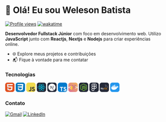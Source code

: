 # 👋 Olá! Eu sou Weleson Batista

[![Profile views](https://komarev.com/ghpvc/?username=welesonbatista&color=yellow)](https://komarev.com/ghpvc/?username=welesonbatista&color=yellow)
[![wakatime](https://wakatime.com/badge/user/371d5ba3-adb3-4a81-8afa-df9fbb91a928.svg)](https://wakatime.com/@371d5ba3-adb3-4a81-8afa-df9fbb91a928)

**Desenvolvedor Fullstack Júnior** com foco em desenvolvimento web. Utilizo **JavaScript** junto com **Reactjs**, **Nextjs** e **Nodejs** para criar experiências online.

- 🌐 Explore meus projetos e contribuições
- 📬 Fique à vontade para me contatar

### Tecnologias

<div>
  <img src="https://github.com/tandpfun/skill-icons/raw/main/icons/HTML.svg" alt="HTML" height="30" width="30">
  <img src="https://github.com/tandpfun/skill-icons/raw/main/icons/CSS.svg" alt="CSS" height="30" width="30">
  <img src="https://github.com/tandpfun/skill-icons/raw/main/icons/JavaScript.svg" alt="JavaScript" height="30" width="30">
  <img src="https://github.com/tandpfun/skill-icons/raw/main/icons/React-Dark.svg" alt="React" height="30" width="30">
  <img src="https://github.com/tandpfun/skill-icons/raw/main/icons/NextJS-Dark.svg" alt="Next.js" height="30" width="30">
  <img src="https://github.com/tandpfun/skill-icons/raw/main/icons/TypeScript.svg" alt="TypeScript" height="30" width="30">
  <img src="https://github.com/tandpfun/skill-icons/raw/main/icons/StyledComponents.svg" alt="Styled Components" height="30" width="30">
  <img src="https://github.com/tandpfun/skill-icons/raw/main/icons/NodeJS-Dark.svg" alt="Node.js" height="30" width="30">
  <img src="https://github.com/tandpfun/skill-icons/raw/main/icons/Figma-Dark.svg" alt="Figma" height="30" width="30">
  <img src="https://github.com/tandpfun/skill-icons/raw/main/icons/MySQL-Dark.svg" alt="MySQL" height="30" width="30">
  <img src="https://github.com/tandpfun/skill-icons/raw/main/icons/Docker.svg" alt="Docker" height="30" width="30">
</div>

### Contato

[![Gmail](https://img.shields.io/badge/-Gmail-%23333?style=for-the-badge&logo=gmail&logoColor=white)](mailto:helloweleson@gmail.com)
[![LinkedIn](https://img.shields.io/badge/-LinkedIn-%230077B5?style=for-the-badge&logo=linkedin&logoColor=white)](https://www.linkedin.com/in/welesonbatista)
